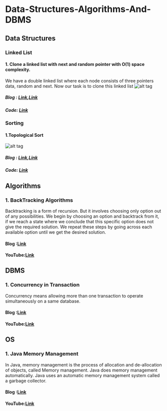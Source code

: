 # Data-Structures-Algorithms-And-DBMS

## Data Structures
### Linked List
#### 1. Clone a linked list with next and random pointer with O(1) space complexity.
We have a double linked list where each node consists of three pointers data, random and next. Now our task is to clone this linked list 
![alt tag](https://cdn-images-1.medium.com/max/1000/1*zRa5BULB8DziYgkvzUwI_Q.png)
##### Blog : [Link](https://medium.com/@nandita.hans/clone-a-linked-list-with-next-and-random-pointer-with-o-1-space-complexity-2f2debd3c68d?source=friends_link&sk=2eceed10c1ebc46b7bbe9fcfc649d663),[Link](https://medium.com/@nandita.hans/clone-a-linked-list-with-next-and-random-pointer-ed353289abd0?source=friends_link&sk=e91480016e060171295b5be2b9782c59)
##### Code: [Link](https://github.com/nanditahans/Data-Structures-And-Algorithms.git)

### Sorting
#### 1.Topological Sort
![alt tag](https://miro.medium.com/max/576/1*4AoY4cTRSTMYF_97nujNqA.png)
##### Blog : [Link](https://nandita-hans.medium.com/topological-sort-b98da2585018),[Link](https://nandita-hans.medium.com/kahns-algorithm-for-topological-sort-f5b1a51d698d)
##### Code: [Link](https://github.com/nanditahans/Data-Structures-Algorithms-And-DBMS/tree/master/src/TopologicalSort)
  
 

## Algorithms
### 1. BackTracking Algorithms
Backtracking is a form of recursion. But it involves choosing only option out of any possibilities. 
We begin by choosing an option and backtrack from it, if we reach a state where we conclude that this specific option does not give the required solution. 
We repeat these steps by going across each available option until we get the desired solution.
#### Blog :[Link](https://www.corevaluetech.com/blog/backtracking-algorithms)
#### YouTube:[Link](https://www.youtube.com/watch?v=nNaeYANiWUA&t=1255s)


## DBMS
### 1. Concurrency in Transaction
Concurrency means allowing more than one transaction to operate simultaneously on a same database.
#### Blog :[Link](https://www.corevaluetech.com/blog/concurrency-transaction)
#### YouTube:[Link](https://www.youtube.com/watch?v=AUhsjFqKwpM&t=1054s)


## OS
### 1. Java Memory Management
In Java, memory management is the process of allocation and de-allocation of objects, called Memory management. Java does memory management automatically. Java uses an automatic memory management system called a garbage collector.
#### Blog :[Link](https://www.corevaluetech.com/blog/java-memory-management)
#### YouTube:[Link](https://www.youtube.com/watch?v=CqB6Xx729YE&t=956s)
